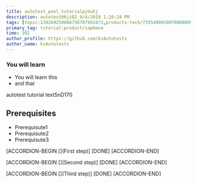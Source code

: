 ```yaml
---
title: autotest_pool_tutorialpyVuEj
description: autotest06jiQ2_9/4/2019 1:28:24 PM
tags: [topic:139269250608756787992873,products:tech/73554900100700000996,tutorial:experience/advanced]
primary_tag: tutorial:product/sapHana
time: 302
author_profile: https://github.com/ksAutotests
author_name: ksAutotests
---
```

### You will learn
- You will learn this
- and that

autotest tutorial text5nD170

## Prerequisites
- Prerequisute1
- Prerequisute2
- Prerequisute3

[ACCORDION-BEGIN [](First step)]
[DONE]
[ACCORDION-END]

[ACCORDION-BEGIN [](Second step)]
[DONE]
[ACCORDION-END]

[ACCORDION-BEGIN [](Third step)]
[DONE]
[ACCORDION-END]

